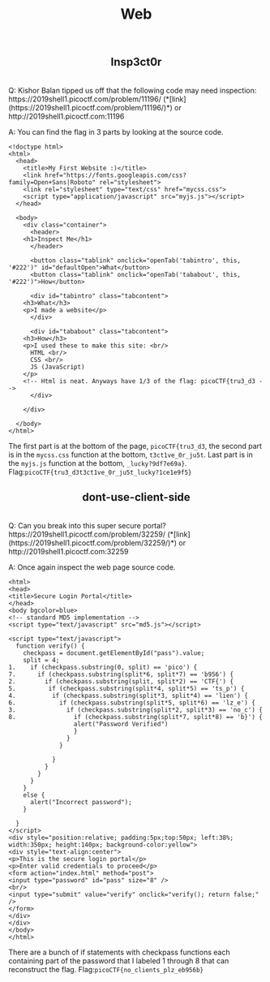 <center><h1>Web</h1></center>
<br>
<center><h2>Insp3ct0r</h2></center>
<br>
Q: Kishor Balan tipped us off that the following code may need inspection: https://2019shell1.picoctf.com/problem/11196/ (*[link](https://2019shell1.picoctf.com/problem/11196/)*) or http://2019shell1.picoctf.com:11196

A: You can find the flag in 3 parts by looking at the source code.  
```
<!doctype html>
<html>
  <head>
    <title>My First Website :)</title>
    <link href="https://fonts.googleapis.com/css?family=Open+Sans|Roboto" rel="stylesheet">
    <link rel="stylesheet" type="text/css" href="mycss.css">
    <script type="application/javascript" src="myjs.js"></script>
  </head>

  <body>
    <div class="container">
      <header>
	<h1>Inspect Me</h1>
      </header>

      <button class="tablink" onclick="openTab('tabintro', this, '#222')" id="defaultOpen">What</button>
      <button class="tablink" onclick="openTab('tababout', this, '#222')">How</button>

      <div id="tabintro" class="tabcontent">
	<h3>What</h3>
	<p>I made a website</p>
      </div>

      <div id="tababout" class="tabcontent">
	<h3>How</h3>
	<p>I used these to make this site: <br/>
	  HTML <br/>
	  CSS <br/>
	  JS (JavaScript)
	</p>
	<!-- Html is neat. Anyways have 1/3 of the flag: picoCTF{tru3_d3 -->
      </div>

    </div>

  </body>
</html>
```
The first part is at the bottom of the page, ```picoCTF{tru3_d3```, the second part is in the ```mycss.css``` function at the bottom, ```t3ct1ve_0r_ju5t```. Last part is in the ```myjs.js``` function at the bottom, ```_lucky?9df7e69a}```.
Flag:```picoCTF{tru3_d3t3ct1ve_0r_ju5t_lucky?1ce1e9f5}```
<br>
<center><h2>dont-use-client-side</h2></center>
<br>
Q: Can you break into this super secure portal? https://2019shell1.picoctf.com/problem/32259/ (*[link](https://2019shell1.picoctf.com/problem/32259/)*) or http://2019shell1.picoctf.com:32259

A: Once again inspect the web page source code.
```
<html>
<head>
<title>Secure Login Portal</title>
</head>
<body bgcolor=blue>
<!-- standard MD5 implementation -->
<script type="text/javascript" src="md5.js"></script>

<script type="text/javascript">
  function verify() {
    checkpass = document.getElementById("pass").value;
    split = 4;
1.    if (checkpass.substring(0, split) == 'pico') {
7.      if (checkpass.substring(split*6, split*7) == 'b956') {
2.        if (checkpass.substring(split, split*2) == 'CTF{') {
5.         if (checkpass.substring(split*4, split*5) == 'ts_p') {
4.          if (checkpass.substring(split*3, split*4) == 'lien') {
6.            if (checkpass.substring(split*5, split*6) == 'lz_e') {
3.              if (checkpass.substring(split*2, split*3) == 'no_c') {
8.                if (checkpass.substring(split*7, split*8) == 'b}') {
                  alert("Password Verified")
                  }
                }
              }

            }
          }
        }
      }
    }
    else {
      alert("Incorrect password");
    }

  }
</script>
<div style="position:relative; padding:5px;top:50px; left:38%; width:350px; height:140px; background-color:yellow">
<div style="text-align:center">
<p>This is the secure login portal</p>
<p>Enter valid credentials to proceed</p>
<form action="index.html" method="post">
<input type="password" id="pass" size="8" />
<br/>
<input type="submit" value="verify" onclick="verify(); return false;" />
</form>
</div>
</div>
</body>
</html>
```
There are a bunch of if statements with checkpass functions each containing part of the password that I labeled 1 through 8 that can reconstruct the flag.
Flag:```picoCTF{no_clients_plz_eb956b}```
<br>
